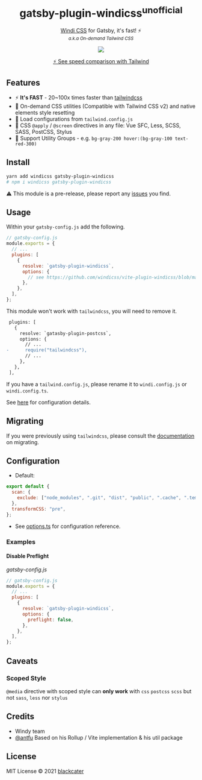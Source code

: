 <h1 align='center'>gatsby-plugin-windicss<sup>unofficial</sup></h1>

<p align='center'><a href="https://github.com/windicss/windicss">Windi CSS</a> for Gatsby, it's fast! ⚡️<br>
<sup><em>a.k.a On-demand Tailwind CSS</em></sup>
</p>

<p align='center'>
<a href='https://www.npmjs.com/package/gatsby-plugin-windicss'>
<img src='https://img.shields.io/npm/v/gatsby-plugin-windicss?color=0EA5E9&label='>
</a>
</p>

<p align='center'>
<a href='https://twitter.com/antfu7/status/1361398324587163648'>⚡️ See speed comparison with Tailwind</a>
</p>

## Features

- ⚡️ **It's FAST** - 20~100x times faster than [tailwindcss](https://tailwindcss.com/)
- 🧩 On-demand CSS utilities (Compatible with Tailwind CSS v2) and native elements style resetting
- 🍃 Load configurations from `tailwind.config.js`
- 📄 CSS `@apply` / `@screen` directives in any file: Vue SFC, Less, SCSS, SASS, PostCSS, Stylus
- 🎳 Support Utility Groups - e.g. `bg-gray-200 hover:(bg-gray-100 text-red-300)`

## Install

```bash
yarn add windicss gatsby-plugin-windicss
# npm i windicss gatsby-plugin-windicss
```

:warning: This module is a pre-release, please report any [issues](https://github.com/blackcater/gatsby-plugin-windicss/issues) you find.

## Usage

Within your `gatsby-config.js` add the following.

```js
// gatsby-config.js
module.exports = {
  // ...
  plugins: [
    {
      resolve: `gatsby-plugin-windicss`,
      options: {
        // see https://github.com/windicss/vite-plugin-windicss/blob/main/packages/plugin-utils/src/options.ts
      },
    },
  ],
};
```

This module won't work with `tailwindcss`, you will need to remove it.

```diff
 plugins: [
   {
     resolve: `gatasby-plugin-postcss`,
     options: {
       // ...
-      require("tailwindcss"),
       // ...
     },
   },
 ],
```

If you have a `tailwind.config.js`, please rename it to `windi.config.js` or `windi.config.ts`.

See [here](https://windicss.org/guide/configuration.html) for configuration details.

## Migrating

If you were previously using `tailwindcss`, please consult the [documentation](https://windicss.org/guide/migration.html) on migrating.

## Configuration

- Default:

```js
export default {
  scan: {
    exclude: ["node_modules", ".git", "dist", "public", ".cache", ".temp"],
  },
  transformCSS: "pre",
};
```

- See [options.ts](https://github.com/windicss/vite-plugin-windicss/blob/main/packages/plugin-utils/src/options.ts) for configuration reference.

### Examples

#### Disable Preflight

_gatsby-config.js_

```js
// gatsby-config.js
module.exports = {
  // ...
  plugins: [
    {
      resolve: `gatsby-plugin-windicss`,
      options: {
        preflight: false,
      },
    },
  ],
};
```

## Caveats

### Scoped Style

`@media` directive with scoped style can **only work** with `css` `postcss` `scss` but not `sass`, `less` nor `stylus`

## Credits

- Windy team
- [@antfu](https://github.com/antfu) Based on his Rollup / Vite implementation & his util package

## License

MIT License © 2021 [blackcater](https://github.com/blackcater)
